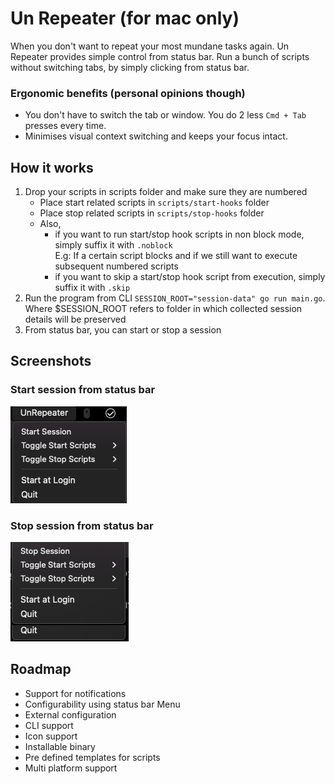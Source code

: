 # Un Repeater (for mac only)

When you don't want to repeat your most mundane tasks again. Un Repeater provides simple control from status bar.
Run a bunch of scripts without switching tabs, by simply clicking from status bar.

### Ergonomic benefits (personal opinions though)
- You don't have to switch the tab or window. You do 2 less `Cmd + Tab` presses every time.
- Minimises visual context switching and keeps your focus intact.

## How it works
1. Drop your scripts in scripts folder and make sure they are numbered
    - Place start related scripts in `scripts/start-hooks` folder
    - Place stop related scripts in `scripts/stop-hooks` folder
    - Also,  
        - if you want to run start/stop hook scripts in non block mode, simply suffix it with `.noblock`  
            E.g: If a certain script blocks and if we still want to execute subsequent numbered scripts  
        - if you want to skip a start/stop hook script from execution, simply suffix it with `.skip`  
2. Run the program from CLI `SESSION_ROOT="session-data" go run main.go`. Where $SESSION_ROOT refers to folder in which collected session details will be preserved
3. From status bar, you can start or stop a session

## Screenshots

### Start session from status bar
![Start Session](./start-session.png)

### Stop session from status bar
![Stop Session](./stop-session.png)

## Roadmap
- Support for notifications
- Configurability using status bar Menu
- External configuration
- CLI support
- Icon support
- Installable binary
- Pre defined templates for scripts
- Multi platform support
